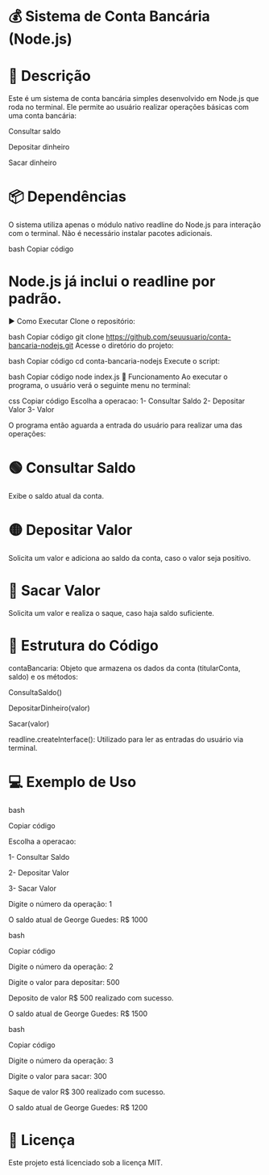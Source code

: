  # 💰 Sistema de Conta Bancária (Node.js)

 # 📄 Descrição
Este é um sistema de conta bancária simples desenvolvido em Node.js que roda no terminal. Ele permite ao usuário realizar operações básicas com uma conta bancária:

Consultar saldo

Depositar dinheiro

Sacar dinheiro

# 📦 Dependências
O sistema utiliza apenas o módulo nativo readline do Node.js para interação com o terminal. Não é necessário instalar pacotes adicionais.

bash
Copiar código
# Node.js já inclui o readline por padrão.
▶️ Como Executar
Clone o repositório:

bash
Copiar código
git clone https://github.com/seuusuario/conta-bancaria-nodejs.git
Acesse o diretório do projeto:

bash
Copiar código
cd conta-bancaria-nodejs
Execute o script:

bash
Copiar código
node index.js
🧠 Funcionamento
Ao executar o programa, o usuário verá o seguinte menu no terminal:

css
Copiar código
Escolha a operacao:
1- Consultar Saldo
2- Depositar Valor
3- Valor


O programa então aguarda a entrada do usuário para realizar uma das operações:

# 🟢 Consultar Saldo
Exibe o saldo atual da conta.

# 🟡 Depositar Valor
Solicita um valor e adiciona ao saldo da conta, caso o valor seja positivo.

# 🔴 Sacar Valor
Solicita um valor e realiza o saque, caso haja saldo suficiente.

# 🧱 Estrutura do Código
contaBancaria: Objeto que armazena os dados da conta (titularConta, saldo) e os métodos:

ConsultaSaldo()

DepositarDinheiro(valor)

Sacar(valor)

readline.createInterface(): Utilizado para ler as entradas do usuário via terminal.

# 💻 Exemplo de Uso

bash

Copiar código

Escolha a operacao:

1- Consultar Saldo

2- Depositar Valor

3- Sacar Valor

Digite o número da operação: 1

O saldo atual de George Guedes: R$ 1000

bash

Copiar código

Digite o número da operação: 2

Digite o valor para depositar: 500

Deposito de valor R$ 500 realizado com sucesso.

O saldo atual de George Guedes: R$ 1500

bash

Copiar código

Digite o número da operação: 3

Digite o valor para sacar: 300

Saque de valor R$ 300 realizado com sucesso.

O saldo atual de George Guedes: R$ 1200

# 📄 Licença
Este projeto está licenciado sob a licença MIT.

